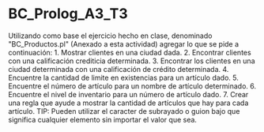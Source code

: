 # BC_Prolog_A3_T3
 Utilizando como base el ejercicio hecho en clase, denominado "BC_Productos.pl" (Anexado a esta actividad) agregar lo que se pide a continuación:   1.      Mostrar clientes en una ciudad dada.  2.      Encontrar clientes con una calificación crediticia determinada.  3.      Encontrar los clientes en una ciudad determinada con una calificación de crédito determinada.  4.      Encuentre la cantidad de limite en existencias para un artículo dado.  5.      Encuentre el número de artículo para un nombre de artículo determinado.  6.      Encuentre el nivel de inventario para un número de artículo dado.  7.      Crear una regla que ayude a mostrar la cantidad de artículos que hay para cada artículo.   TIP: Pueden utilizar el caracter de subrayado o guion bajo que significa cualquier elemento sin importar el valor que sea. 
